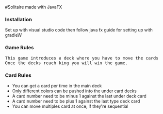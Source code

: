 #Solitaire made with JavaFX

### Installation
Set up with visual studio code then follow java fx guide for setting up with gradleW
### Game Rules
<pre>
This game introduces a deck where you have to move the cards to the 7 decks and the four single type ones.
Once the decks reach king you will win the game.
</pre>

### Card Rules
* You can get a card per time in the main deck
* Only different colors can be pushed into the under card decks
* A card number need to be minus 1 against the last under deck card
* A card number need to be plus 1 against the last type deck card
* You can move multiples card at once, if they're sequential
